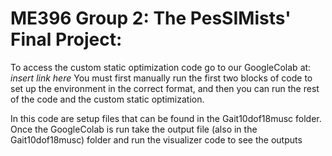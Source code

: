# ME396 Group 2: The PesSIMists' Final Project:

To access the custom static optimization code go to our GoogleColab at:
*insert link here*
You must first manually run the first two blocks of code to set up the environment in the correct format, and then you can run the rest of the code and the custom static optimization.

In this code are setup files that can be found in the Gait10dof18musc folder.
Once the GoogleColab is run take the output file (also in the Gait10dof18musc) folder and run the visualizer code to see the outputs
